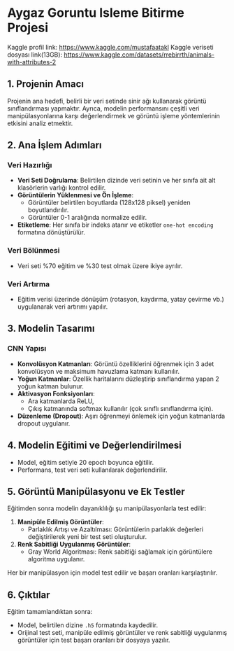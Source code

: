 # Aygaz Goruntu Isleme Bitirme Projesi

Kaggle profil link: https://www.kaggle.com/mustafaatakl
Kaggle veriseti dosyası link(13GB): https://www.kaggle.com/datasets/rrebirrth/animals-with-attributes-2

## 1. Projenin Amacı
Projenin ana hedefi, belirli bir veri setinde sinir ağı kullanarak görüntü sınıflandırması yapmaktır. Ayrıca, modelin performansını çeşitli veri manipülasyonlarına karşı değerlendirmek ve görüntü işleme yöntemlerinin etkisini analiz etmektir.

## 2. Ana İşlem Adımları

### Veri Hazırlığı
- **Veri Seti Doğrulama**: Belirtilen dizinde veri setinin ve her sınıfa ait alt klasörlerin varlığı kontrol edilir.
- **Görüntülerin Yüklenmesi ve Ön İşleme**:
  - Görüntüler belirtilen boyutlarda (128x128 piksel) yeniden boyutlandırılır.
  - Görüntüler 0-1 aralığında normalize edilir.
- **Etiketleme**: Her sınıfa bir indeks atanır ve etiketler `one-hot encoding` formatına dönüştürülür.

### Veri Bölünmesi
- Veri seti %70 eğitim ve %30 test olmak üzere ikiye ayrılır.

### Veri Artırma
- Eğitim verisi üzerinde dönüşüm (rotasyon, kaydırma, yatay çevirme vb.) uygulanarak veri artırımı yapılır.

## 3. Modelin Tasarımı

### CNN Yapısı
- **Konvolüsyon Katmanları**: Görüntü özelliklerini öğrenmek için 3 adet konvolüsyon ve maksimum havuzlama katmanı kullanılır.
- **Yoğun Katmanlar**: Özellik haritalarını düzleştirip sınıflandırma yapan 2 yoğun katman bulunur.
- **Aktivasyon Fonksiyonları**:
  - Ara katmanlarda ReLU,
  - Çıkış katmanında softmax kullanılır (çok sınıflı sınıflandırma için).
- **Düzenleme (Dropout)**: Aşırı öğrenmeyi önlemek için yoğun katmanlarda dropout uygulanır.

## 4. Modelin Eğitimi ve Değerlendirilmesi
- Model, eğitim setiyle 20 epoch boyunca eğitilir.
- Performans, test veri seti kullanılarak değerlendirilir.

## 5. Görüntü Manipülasyonu ve Ek Testler
Eğitimden sonra modelin dayanıklılığı şu manipülasyonlarla test edilir:
1. **Manipüle Edilmiş Görüntüler**:
   - Parlaklık Artışı ve Azaltılması: Görüntülerin parlaklık değerleri değiştirilerek yeni bir test seti oluşturulur.
2. **Renk Sabitliği Uygulanmış Görüntüler**:
   - Gray World Algoritması: Renk sabitliği sağlamak için görüntülere algoritma uygulanır.

Her bir manipülasyon için model test edilir ve başarı oranları karşılaştırılır.

## 6. Çıktılar
Eğitim tamamlandıktan sonra:
- Model, belirtilen dizine `.h5` formatında kaydedilir.
- Orijinal test seti, manipüle edilmiş görüntüler ve renk sabitliği uygulanmış görüntüler için test başarı oranları bir dosyaya yazılır.

